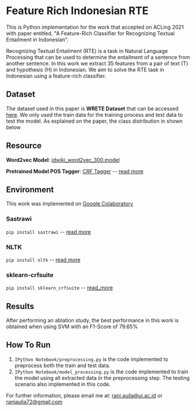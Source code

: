 # Feature Rich Indonesian RTE
This is Python implementation for the work that accepted on ACLing 2021 with paper entitled, "A Feature-Rich Classifier for Recognizing Textual Entailment in Indonesian".

Recognizing Textual Entailment (RTE) is a task in Natural Language Processing that can be used to determine the entailment of a sentence from another sentence. In this work we extract 35 features from a pair of text (T) and hypothesis (H) in Indonesian. We aim to solve the RTE task in Indonesian using a feature-rich classifier. 

## Dataset
The dataset used in this paper is **WRETE Dataset** that can be accessed [here](https://github.com/indobenchmark/indonlu/tree/master/dataset/wrete_entailment-ui). 
We only used the train data for the training process and test data to test the model. As explained on the paper, the class distribution in shown below

## Resource
**Word2vec Model**: [idwiki_word2vec_300.model](https://drive.google.com/file/d/1uuRSTsKpB3lbKYDYLIuCpLukBzKiipOS/view?usp=sharing)

**Pretrained Model POS Tagger**: [CRF Tagger](https://drive.google.com/open?id=12yJ82GzjnqzrjX14Ob_p9qnPKtcSmqAx) -- [read more](https://yudiwbs.wordpress.com/2018/02/20/pos-tagger-bahasa-indonesia-dengan-pytho/)

## Environment
This work was implemented on [Google Colaboratory](https://colab.research.google.com/)

### Sastrawi
`pip install sastrawi` -- [read more](https://pypi.org/project/Sastrawi/)

### NLTK
`pip install nltk` -- [read more](https://www.nltk.org/install.html)

### sklearn-crfsuite
`pip install sklearn_crfsuite` -- [read_more](https://pypi.org/project/sklearn-crfsuite/)

## Results
After performing an ablation study, the best performance in this work is obtained when using SVM with an F1-Score of 79.65%

## How To Run
1. `IPython Notebook/preprocessing.py` is the code implemented to preprocess both the train and test data. 
2. `IPython Notebook/model_processing.py` is the code implemented to train the model using all extracted data in the preprocessing step. The testing scenario also implemented in this code.


For further information, please email me at: [rani.auila@ui.ac.id](mailto:rani.auila@ui.ac.id) or [raniaulia72@gmail.com](mailto:raniaulia72@gmail.com)
